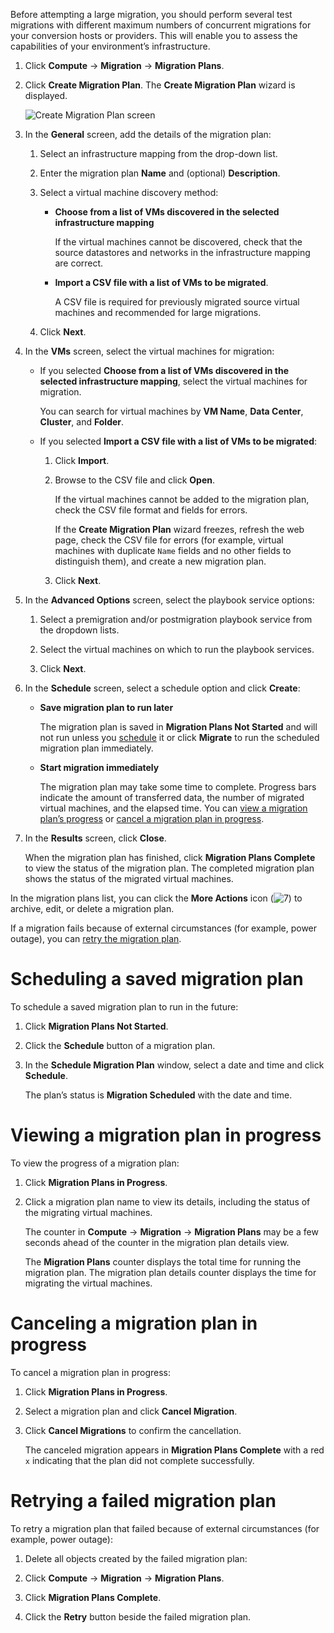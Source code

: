 Before attempting a large migration, you should perform several test
migrations with different maximum numbers of concurrent migrations for
your conversion hosts or providers. This will enable you to assess the
capabilities of your environment’s infrastructure.

1.  Click **Compute** → **Migration** → **Migration Plans**.

2.  Click **Create Migration Plan**. The **Create Migration Plan**
    wizard is displayed.
    
    ![Create Migration Plan screen](Create_Migration_Plan_screen.png)

3.  In the **General** screen, add the details of the migration plan:
    
    1.  Select an infrastructure mapping from the drop-down list.
    
    2.  Enter the migration plan **Name** and (optional)
        **Description**.
    
    3.  Select a virtual machine discovery method:
        
          - **Choose from a list of VMs discovered in the selected
            infrastructure mapping**
            
            If the virtual machines cannot be discovered, check that the
            source datastores and networks in the infrastructure mapping
            are correct.
        
          - **Import a CSV file with a list of VMs to be migrated**.
            
            A CSV file is required for previously migrated source
            virtual machines and recommended for large migrations.
    
    4.  Click **Next**.

4.  In the **VMs** screen, select the virtual machines for migration:
    
      - If you selected **Choose from a list of VMs discovered in the
        selected infrastructure mapping**, select the virtual machines
        for migration.
        
        You can search for virtual machines by **VM Name**, **Data
        Center**, **Cluster**, and **Folder**.
    
      - If you selected **Import a CSV file with a list of VMs to be
        migrated**:
        
        1.  Click **Import**.
        
        2.  Browse to the CSV file and click **Open**.
            
            If the virtual machines cannot be added to the migration
            plan, check the CSV file format and fields for errors.
            
            <div class="note">
            
            If the **Create Migration Plan** wizard freezes, refresh the
            web page, check the CSV file for errors (for example,
            virtual machines with duplicate `Name` fields and no other
            fields to distinguish them), and create a new migration
            plan.
            
            </div>
        
        3.  Click **Next**.

5.  In the **Advanced Options** screen, select the playbook service
    options:
    
    1.  Select a premigration and/or postmigration playbook service from
        the dropdown lists.
    
    2.  Select the virtual machines on which to run the playbook
        services.
    
    3.  Click **Next**.

6.  In the **Schedule** screen, select a schedule option and click
    **Create**:
    
      - **Save migration plan to run later**
        
        The migration plan is saved in **Migration Plans Not Started**
        and will not run unless you
        [schedule](#Scheduling_a_saved_migration_plan_{context}) it or
        click **Migrate** to run the scheduled migration plan
        immediately.
    
      - **Start migration immediately**
        
        The migration plan may take some time to complete. Progress bars
        indicate the amount of transferred data, the number of migrated
        virtual machines, and the elapsed time. You can [view a
        migration plan’s
        progress](#Viewing_migration_plan_progress_{context}) or [cancel
        a migration plan in
        progress](#Canceling_a_migration_plan_{context}).

7.  In the **Results** screen, click **Close**.
    
    When the migration plan has finished, click **Migration Plans
    Complete** to view the status of the migration plan. The completed
    migration plan shows the status of the migrated virtual machines.

In the migration plans list, you can click the **More Actions** icon
(![7](More_actions_icon.png)) to archive, edit, or delete a migration
plan.

If a migration fails because of external circumstances (for example,
power outage), you can [retry the migration
plan](#Retrying_a_failed_migration_plan_{context}).

# Scheduling a saved migration plan

To schedule a saved migration plan to run in the future:

1.  Click **Migration Plans Not Started**.

2.  Click the **Schedule** button of a migration plan.

3.  In the **Schedule Migration Plan** window, select a date and time
    and click **Schedule**.
    
    The plan’s status is **Migration Scheduled** with the date and time.

# Viewing a migration plan in progress

To view the progress of a migration plan:

1.  Click **Migration Plans in Progress**.

2.  Click a migration plan name to view its details, including the
    status of the migrating virtual machines.
    
    <div class="note">
    
    The counter in **Compute** → **Migration** → **Migration Plans** may
    be a few seconds ahead of the counter in the migration plan details
    view.
    
    The **Migration Plans** counter displays the total time for running
    the migration plan. The migration plan details counter displays the
    time for migrating the virtual machines.
    
    </div>

# Canceling a migration plan in progress

To cancel a migration plan in progress:

1.  Click **Migration Plans in Progress**.

2.  Select a migration plan and click **Cancel Migration**.

3.  Click **Cancel Migrations** to confirm the cancellation.
    
    The canceled migration appears in **Migration Plans Complete** with
    a red `x` indicating that the plan did not complete successfully.

# Retrying a failed migration plan

To retry a migration plan that failed because of external circumstances
(for example, power outage):

1.  Delete all objects created by the failed migration plan:

2.  Click **Compute** → **Migration** → **Migration Plans**.

3.  Click **Migration Plans Complete**.

4.  Click the **Retry** button beside the failed migration plan.
